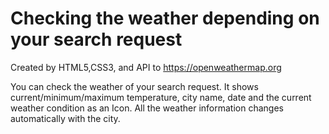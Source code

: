 # Checking the weather depending on your search request

Created by HTML5,CSS3, and API to https://openweathermap.org

You can check the weather of your search request.
It shows current/minimum/maximum temperature, city name, date and the current weather condition as an Icon.
All the weather information changes automatically with the city.
